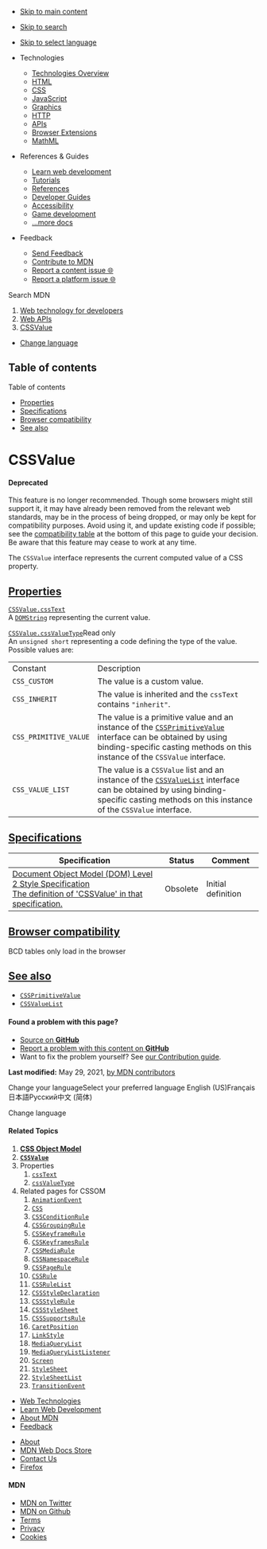 -   <a href="#content" id="skip-main">Skip to main content</a>
-   <a href="#main-q" id="skip-search">Skip to search</a>
-   <a href="#select-language" id="skip-select-language">Skip to select language</a>

-   Technologies
    -   [Technologies Overview](https://developer.mozilla.org/en-US/docs/Web)
    -   [HTML](https://developer.mozilla.org/en-US/docs/Web/HTML)
    -   [CSS](https://developer.mozilla.org/en-US/docs/Web/CSS)
    -   [JavaScript](https://developer.mozilla.org/en-US/docs/Web/JavaScript)
    -   [Graphics](https://developer.mozilla.org/en-US/docs/Web/Guide/Graphics)
    -   [HTTP](https://developer.mozilla.org/en-US/docs/Web/HTTP)
    -   [APIs](https://developer.mozilla.org/en-US/docs/Web/API)
    -   [Browser Extensions](https://developer.mozilla.org/en-US/docs/Mozilla/Add-ons/WebExtensions)
    -   [MathML](https://developer.mozilla.org/en-US/docs/Web/MathML)
-   References & Guides
    -   [Learn web development](https://developer.mozilla.org/en-US/docs/Learn)
    -   [Tutorials](https://developer.mozilla.org/en-US/docs/Web/Tutorials)
    -   [References](https://developer.mozilla.org/en-US/docs/Web/Reference)
    -   [Developer Guides](https://developer.mozilla.org/en-US/docs/Web/Guide)
    -   [Accessibility](https://developer.mozilla.org/en-US/docs/Web/Accessibility)
    -   [Game development](https://developer.mozilla.org/en-US/docs/Games)
    -   [...more docs](https://developer.mozilla.org/en-US/docs/Web)
-   Feedback
    -   [Send Feedback](https://developer.mozilla.org/en-US/docs/MDN/Contribute/Feedback)
    -   [Contribute to MDN](https://developer.mozilla.org/en-US/docs/MDN/Contribute)
    -   [Report a content issue 🌐](https://github.com/mdn/content/issues/new)
    -   [Report a platform issue 🌐](https://github.com/mdn/yari/issues/new)

Search MDN

1.  <a href="https://developer.mozilla.org/en-US/docs/Web" class="breadcrumb"><span data-property="name">Web technology for developers</span></a>
2.  <a href="https://developer.mozilla.org/en-US/docs/Web/API" class="breadcrumb-penultimate"><span data-property="name">Web APIs</span></a>
3.  <a href="https://developer.mozilla.org/en-US/docs/Web/API/CSSValue" class="breadcrumb-current-page"><span data-property="name">CSSValue</span></a>

-   <a href="#select-language" class="language-icon"><span class="show-desktop">Change language</span></a>

Table of contents
-----------------

Table of contents

-   [Properties](#properties)
-   [Specifications](#specifications)
-   [Browser compatibility](#browser_compatibility)
-   [See also](#see_also)

CSSValue
========

#### Deprecated

This feature is no longer recommended. Though some browsers might still support it, it may have already been removed from the relevant web standards, may be in the process of being dropped, or may only be kept for compatibility purposes. Avoid using it, and update existing code if possible; see the [compatibility table](#browser_compatibility) at the bottom of this page to guide your decision. Be aware that this feature may cease to work at any time.

The `CSSValue` interface represents the current computed value of a CSS property.

[Properties](#properties "Permalink to Properties")
---------------------------------------------------

[`CSSValue.cssText`](https://developer.mozilla.org/en-US/docs/Web/API/CSSValue/cssText)  
A [`DOMString`](https://developer.mozilla.org/en-US/docs/Web/API/DOMString) representing the current value.

[`CSSValue.cssValueType`](https://developer.mozilla.org/en-US/docs/Web/API/CSSValue/cssValueType)<span class="badge inline readonly" title="This value may not be changed.">Read only </span>  
An `unsigned short` representing a code defining the type of the value. Possible values are:

<table><tbody><tr class="odd"><td>Constant</td><td>Description</td></tr><tr class="even"><td><code>CSS_CUSTOM</code></td><td>The value is a custom value.</td></tr><tr class="odd"><td><code>CSS_INHERIT</code></td><td>The value is inherited and the <code>cssText</code> contains <code>"inherit"</code>.</td></tr><tr class="even"><td><code>CSS_PRIMITIVE_VALUE</code></td><td>The value is a primitive value and an instance of the <a href="https://developer.mozilla.org/en-US/docs/Web/API/CSSPrimitiveValue"><code>CSSPrimitiveValue</code></a> interface can be obtained by using binding-specific casting methods on this instance of the <code>CSSValue</code> interface.</td></tr><tr class="odd"><td><code>CSS_VALUE_LIST</code></td><td>The value is a <code>CSSValue</code> list and an instance of the <a href="https://developer.mozilla.org/en-US/docs/Web/API/CSSValueList"><code>CSSValueList</code></a> interface can be obtained by using binding-specific casting methods on this instance of the <code>CSSValue</code> interface.</td></tr></tbody></table>

[Specifications](#specifications "Permalink to Specifications")
---------------------------------------------------------------

<table><thead><tr class="header"><th>Specification</th><th>Status</th><th>Comment</th></tr></thead><tbody><tr class="odd"><td><a href="https://www.w3.org/TR/DOM-Level-2-Style/css.html#CSS-CSSValue" class="external">Document Object Model (DOM) Level 2 Style Specification<br />
<span class="small">The definition of 'CSSValue' in that specification.</span></a></td><td><span class="spec-obsolete">Obsolete</span></td><td>Initial definition</td></tr></tbody></table>

[Browser compatibility](#browser_compatibility "Permalink to Browser compatibility")
------------------------------------------------------------------------------------

BCD tables only load in the browser

[See also](#see_also "Permalink to See also")
---------------------------------------------

-   [`CSSPrimitiveValue`](https://developer.mozilla.org/en-US/docs/Web/API/CSSPrimitiveValue)
-   [`CSSValueList`](https://developer.mozilla.org/en-US/docs/Web/API/CSSValueList)

#### Found a problem with this page?

-   [Source on **GitHub**](https://github.com/mdn/content/blob/main/files/en-us/web/api/cssvalue/index.html "Folder: en-us/web/api/cssvalue (Opens in a new tab)")
-   [Report a problem with this content on **GitHub**](https://github.com/mdn/content/issues/new?body=MDN+URL%3A+https%3A%2F%2Fdeveloper.mozilla.org%2Fen-US%2Fdocs%2FWeb%2FAPI%2FCSSValue%0A%0A%23%23%23%23+What+information+was+incorrect%2C+unhelpful%2C+or+incomplete%3F%0A%0A%0A%23%23%23%23+Specific+section+or+headline%3F%0A%0A%0A%23%23%23%23+What+did+you+expect+to+see%3F%0A%0A%0A%23%23%23%23+Did+you+test+this%3F+If+so%2C+how%3F%0A%0A%0A%3C%21--+Do+not+make+changes+below+this+line+--%3E%0A%3Cdetails%3E%0A%3Csummary%3EMDN+Content+page+report+details%3C%2Fsummary%3E%0A%0A*+Folder%3A+%60en-us%2Fweb%2Fapi%2Fcssvalue%60%0A*+MDN+URL%3A+https%3A%2F%2Fdeveloper.mozilla.org%2Fen-US%2Fdocs%2FWeb%2FAPI%2FCSSValue%0A*+GitHub+URL%3A+https%3A%2F%2Fgithub.com%2Fmdn%2Fcontent%2Fblob%2Fmain%2Ffiles%2Fen-us%2Fweb%2Fapi%2Fcssvalue%2Findex.html%0A*+Last+commit%3A+https%3A%2F%2Fgithub.com%2Fmdn%2Fcontent%2Fcommit%2Fe085698aeab231f6d0c1d3bb7ea6288237946703%0A*+Document+last+modified%3A+2021-05-29T04%3A16%3A39.000Z%0A%0A%3C%2Fdetails%3E&title=Issue+with+%22CSSValue%22%3A+%28short+summary+here+please%29&labels=Content%3AWebAPI%2Cneeds-triage "This will take you to https://github.com/mdn/content to file a new issue")
-   Want to fix the problem yourself? See [our Contribution guide](https://github.com/mdn/content/blob/main/README.md).

**Last modified:** May 29, 2021, [by MDN contributors](https://developer.mozilla.org/en-US/docs/Web/API/CSSValue/contributors.txt)

Change your languageSelect your preferred language English (US)Français日本語Русский中文 (简体)

Change language

#### Related Topics

1.  **[CSS Object Model](https://developer.mozilla.org/en-US/docs/Web/API/CSS_Object_Model)**
2.  **[`CSSValue`](https://developer.mozilla.org/en-US/docs/Web/API/CSSValue)**
3.  Properties
    1.  [`cssText`](https://developer.mozilla.org/en-US/docs/Web/API/CSSValue/cssText)
    2.  [`cssValueType`](https://developer.mozilla.org/en-US/docs/Web/API/CSSValue/cssValueType)
4.  Related pages for CSSOM
    1.  [`AnimationEvent`](https://developer.mozilla.org/en-US/docs/Web/API/AnimationEvent)
    2.  [`CSS`](https://developer.mozilla.org/en-US/docs/Web/API/CSS)
    3.  [`CSSConditionRule`](https://developer.mozilla.org/en-US/docs/Web/API/CSSConditionRule)
    4.  [`CSSGroupingRule`](https://developer.mozilla.org/en-US/docs/Web/API/CSSGroupingRule)
    5.  [`CSSKeyframeRule`](https://developer.mozilla.org/en-US/docs/Web/API/CSSKeyframeRule)
    6.  [`CSSKeyframesRule`](https://developer.mozilla.org/en-US/docs/Web/API/CSSKeyframesRule)
    7.  [`CSSMediaRule`](https://developer.mozilla.org/en-US/docs/Web/API/CSSMediaRule)
    8.  [`CSSNamespaceRule`](https://developer.mozilla.org/en-US/docs/Web/API/CSSNamespaceRule)
    9.  [`CSSPageRule`](https://developer.mozilla.org/en-US/docs/Web/API/CSSPageRule)
    10. [`CSSRule`](https://developer.mozilla.org/en-US/docs/Web/API/CSSRule)
    11. [`CSSRuleList`](https://developer.mozilla.org/en-US/docs/Web/API/CSSRuleList)
    12. [`CSSStyleDeclaration`](https://developer.mozilla.org/en-US/docs/Web/API/CSSStyleDeclaration)
    13. [`CSSStyleRule`](https://developer.mozilla.org/en-US/docs/Web/API/CSSStyleRule)
    14. [`CSSStyleSheet`](https://developer.mozilla.org/en-US/docs/Web/API/CSSStyleSheet)
    15. [`CSSSupportsRule`](https://developer.mozilla.org/en-US/docs/Web/API/CSSSupportsRule)
    16. [`CaretPosition`](https://developer.mozilla.org/en-US/docs/Web/API/CaretPosition)
    17. [`LinkStyle`](https://developer.mozilla.org/en-US/docs/Web/API/LinkStyle)
    18. [`MediaQueryList`](https://developer.mozilla.org/en-US/docs/Web/API/MediaQueryList)
    19. [`MediaQueryListListener`](https://developer.mozilla.org/en-US/docs/Web/API/MediaQueryListListener)
    20. [`Screen`](https://developer.mozilla.org/en-US/docs/Web/API/Screen)
    21. [`StyleSheet`](https://developer.mozilla.org/en-US/docs/Web/API/StyleSheet)
    22. [`StyleSheetList`](https://developer.mozilla.org/en-US/docs/Web/API/StyleSheetList)
    23. [`TransitionEvent`](https://developer.mozilla.org/en-US/docs/Web/API/TransitionEvent)

-   [Web Technologies](https://developer.mozilla.org/en-US/docs/Web)
-   [Learn Web Development](https://developer.mozilla.org/en-US/docs/Learn)
-   [About MDN](https://developer.mozilla.org/en-US/docs/MDN/About)
-   [Feedback](https://developer.mozilla.org/en-US/docs/MDN/Feedback)

<!-- -->

-   [About](https://www.mozilla.org/about/)
-   [MDN Web Docs Store](https://shop.spreadshirt.com/mdn-store/)
-   [Contact Us](https://www.mozilla.org/contact/)
-   [Firefox](https://www.mozilla.org/firefox/?utm_source=developer.mozilla.org&utm_campaign=footer&utm_medium=referral)

#### MDN

-   <a href="https://twitter.com/mozdevnet" class="social-icon twitter"><span class="visually-hidden">MDN on Twitter</span></a>
-   <a href="https://github.com/mdn/" class="social-icon github"><span class="visually-hidden">MDN on Github</span></a>
-   [Terms](https://www.mozilla.org/about/legal/terms/mozilla)
-   [Privacy](https://www.mozilla.org/privacy/websites/)
-   [Cookies](https://www.mozilla.org/privacy/websites/#cookies)
